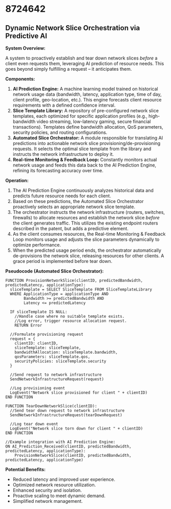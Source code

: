 # 8724642

## Dynamic Network Slice Orchestration via Predictive AI

**System Overview:**

A system to proactively establish and tear down network slices *before* a client even requests them, leveraging AI prediction of resource needs. This goes beyond simply fulfilling a request – it anticipates them.

**Components:**

1.  **AI Prediction Engine:**  A machine learning model trained on historical network usage data (bandwidth, latency, application type, time of day, client profile, geo-location, etc.). This engine forecasts client resource requirements with a defined confidence interval.
2.  **Slice Template Library:**  A repository of pre-configured network slice templates, each optimized for specific application profiles (e.g., high-bandwidth video streaming, low-latency gaming, secure financial transactions). Templates define bandwidth allocation, QoS parameters, security policies, and routing configurations.
3.  **Automated Slice Orchestrator:** A module responsible for translating AI predictions into actionable network slice provisioning/de-provisioning requests. It selects the optimal slice template from the library and instructs the network infrastructure to deploy it.
4.  **Real-time Monitoring & Feedback Loop:**  Constantly monitors actual network usage and feeds this data back to the AI Prediction Engine, refining its forecasting accuracy over time.

**Operation:**

1.  The AI Prediction Engine continuously analyzes historical data and predicts future resource needs for each client.
2.  Based on these predictions, the Automated Slice Orchestrator proactively selects an appropriate network slice template.
3.  The orchestrator instructs the network infrastructure (routers, switches, firewalls) to allocate resources and establish the network slice *before* the client generates traffic. This utilizes the existing endpoint routers described in the patent, but adds a predictive element.
4.  As the client consumes resources, the Real-time Monitoring & Feedback Loop monitors usage and adjusts the slice parameters dynamically to optimize performance.
5.  When the predicted usage period ends, the orchestrator automatically de-provisions the network slice, releasing resources for other clients.  A grace period is implemented before tear down.

**Pseudocode (Automated Slice Orchestrator):**

```
FUNCTION ProvisionNetworkSlice(clientID, predictedBandwidth, predictedLatency, applicationType):
  sliceTemplate = SELECT SliceTemplate FROM SliceTemplateLibrary
  WHERE ApplicationType = applicationType AND
        Bandwidth >= predictedBandwidth AND
        Latency <= predictedLatency

  IF sliceTemplate IS NULL:
    //Handle case where no suitable template exists.
    //Log error, trigger resource allocation request.
    RETURN Error

  //Formulate provisioning request
  request = {
    clientID: clientID,
    sliceTemplate: sliceTemplate,
    bandwidthAllocation: sliceTemplate.bandwidth,
    qosParameters: sliceTemplate.qos,
    securityPolicies: sliceTemplate.security
  }

  //Send request to network infrastructure
  SendNetworkInfrastructureRequest(request)

  //Log provisioning event
  LogEvent("Network slice provisioned for client " + clientID)
END FUNCTION

FUNCTION TearDownNetworkSlice(clientID):
  //Send tear down request to network infrastructure
  SendNetworkInfrastructureRequest(tearDownRequest)

  //Log tear down event
  LogEvent("Network slice torn down for client " + clientID)
END FUNCTION

//Example integration with AI Prediction Engine:
ON AI_Prediction_Received(clientID, predictedBandwidth, predictedLatency, applicationType):
    ProvisionNetworkSlice(clientID, predictedBandwidth, predictedLatency, applicationType)
```

**Potential Benefits:**

*   Reduced latency and improved user experience.
*   Optimized network resource utilization.
*   Enhanced security and isolation.
*   Proactive scaling to meet dynamic demand.
*   Simplified network management.